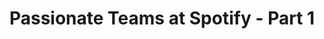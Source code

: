 ---
output: false
type: podcast
name: Passionate Scrum Master
title: Passionate Teams at Spotify - Part 1
links:
  - type: episode
    link: http://passionateteams.com/e/episode-23-passionate-teams-at-spotify/
  - type: spotify
    link: https://open.spotify.com/episode/5qZP5P8nbU6lSmkLlyjbkL?si=8c8c65f14a454e06
---